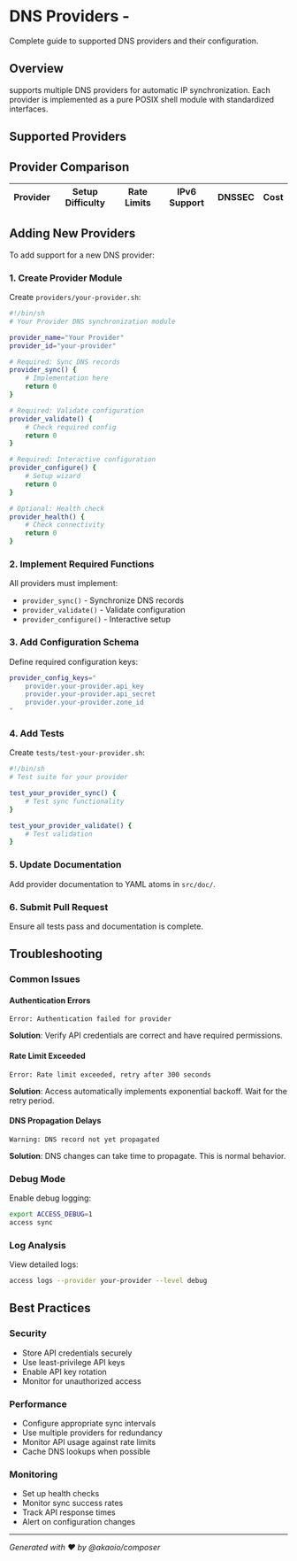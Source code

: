 # DNS Providers - 

Complete guide to supported DNS providers and their configuration.

## Overview

 supports multiple DNS providers for automatic IP synchronization. Each provider is implemented as a pure POSIX shell module with standardized interfaces.

## Supported Providers



## Provider Comparison

| Provider | Setup Difficulty | Rate Limits | IPv6 Support | DNSSEC | Cost |
|----------|------------------|-------------|--------------|--------|------|


## Adding New Providers

To add support for a new DNS provider:

### 1. Create Provider Module

Create `providers/your-provider.sh`:

```bash
#!/bin/sh
# Your Provider DNS synchronization module

provider_name="Your Provider"
provider_id="your-provider"

# Required: Sync DNS records
provider_sync() {
    # Implementation here
    return 0
}

# Required: Validate configuration
provider_validate() {
    # Check required config
    return 0
}

# Required: Interactive configuration
provider_configure() {
    # Setup wizard
    return 0
}

# Optional: Health check
provider_health() {
    # Check connectivity
    return 0
}
```

### 2. Implement Required Functions

All providers must implement:
- `provider_sync()` - Synchronize DNS records
- `provider_validate()` - Validate configuration
- `provider_configure()` - Interactive setup

### 3. Add Configuration Schema

Define required configuration keys:

```bash
provider_config_keys="
    provider.your-provider.api_key
    provider.your-provider.api_secret
    provider.your-provider.zone_id
"
```

### 4. Add Tests

Create `tests/test-your-provider.sh`:

```bash
#!/bin/sh
# Test suite for your provider

test_your_provider_sync() {
    # Test sync functionality
}

test_your_provider_validate() {
    # Test validation
}
```

### 5. Update Documentation

Add provider documentation to YAML atoms in `src/doc/`.

### 6. Submit Pull Request

Ensure all tests pass and documentation is complete.

## Troubleshooting

### Common Issues

#### Authentication Errors
```
Error: Authentication failed for provider
```

**Solution**: Verify API credentials are correct and have required permissions.

#### Rate Limit Exceeded
```
Error: Rate limit exceeded, retry after 300 seconds
```

**Solution**: Access automatically implements exponential backoff. Wait for the retry period.

#### DNS Propagation Delays
```
Warning: DNS record not yet propagated
```

**Solution**: DNS changes can take time to propagate. This is normal behavior.

### Debug Mode

Enable debug logging:

```bash
export ACCESS_DEBUG=1
access sync
```

### Log Analysis

View detailed logs:

```bash
access logs --provider your-provider --level debug
```

## Best Practices

### Security
- Store API credentials securely
- Use least-privilege API keys
- Enable API key rotation
- Monitor for unauthorized access

### Performance
- Configure appropriate sync intervals
- Use multiple providers for redundancy
- Monitor API usage against rate limits
- Cache DNS lookups when possible

### Monitoring
- Set up health checks
- Monitor sync success rates
- Track API response times
- Alert on configuration changes

---

*Generated with ❤️ by @akaoio/composer*